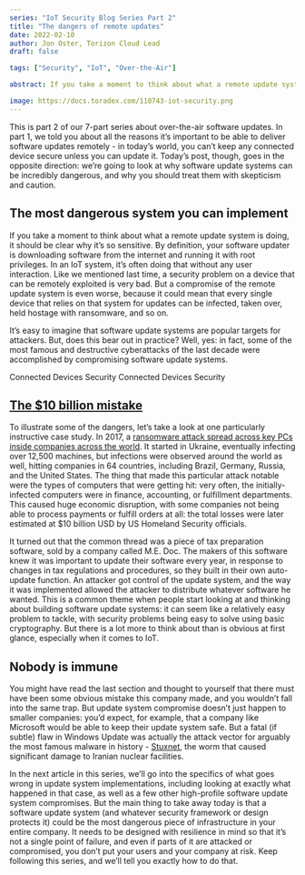 ```yaml
---
series: "IoT Security Blog Series Part 2"
title: "The dangers of remote updates"
date: 2022-02-10
author: Jon Oster, Torizon Cloud Lead
draft: false

tags: ["Security", "IoT", "Over-the-Air"]

abstract: If you take a moment to think about what a remote update system is doing, it should be clear why it’s so sensitive.

image: https://docs.toradex.com/110743-iot-security.png
---
```


This is part 2 of our 7-part series about over-the-air software updates. In part 1, we told you about all the reasons it’s important to be able to deliver software updates remotely - in today’s world, you can’t keep any connected device secure unless you can update it. Today’s post, though, goes in the opposite direction: we’re going to look at why software update systems can be incredibly dangerous, and why you should treat them with skepticism and caution.

## The most dangerous system you can implement

If you take a moment to think about what a remote update system is doing, it should be clear why it’s so sensitive. By definition, your software updater is downloading software from the internet and running it with root privileges. In an IoT system, it’s often doing that without any user interaction. Like we mentioned last time, a security problem on a device that can be remotely exploited is very bad. But a compromise of the remote update system is even worse, because it could mean that every single device that relies on that system for updates can be infected, taken over, held hostage with ransomware, and so on.

It’s easy to imagine that software update systems are popular targets for attackers. But, does this bear out in practice? Well, yes: in fact, some of the most famous and destructive cyberattacks of the last decade were accomplished by compromising software update systems.

Connected Devices Security
Connected Devices Security

## [The $10 billion mistake](https://www.wired.com/story/notpetya-cyberattack-ukraine-russia-code-crashed-the-world/)

To illustrate some of the dangers, let’s take a look at one particularly instructive case study. In 2017, a [ransomware attack spread across key PCs inside companies across the world](https://www.wired.com/story/petya-plague-automatic-software-updates/). It started in Ukraine, eventually infecting over 12,500 machines, but infections were observed around the world as well, hitting companies in 64 countries, including Brazil, Germany, Russia, and the United States. The thing that made this particular attack notable were the types of computers that were getting hit: very often, the initially-infected computers were in finance, accounting, or fulfillment departments. This caused huge economic disruption, with some companies not being able to process payments or fulfill orders at all: the total losses were later estimated at $10 billion USD by US Homeland Security officials.

It turned out that the common thread was a piece of tax preparation software, sold by a company called M.E. Doc. The makers of this software knew it was important to update their software every year, in response to changes in tax regulations and procedures, so they built in their own auto-update function. An attacker got control of the update system, and the way it was implemented allowed the attacker to distribute whatever software he wanted. This is a common theme when people start looking at and thinking about building software update systems: it can seem like a relatively easy problem to tackle, with security problems being easy to solve using basic cryptography. But there is a lot more to think about than is obvious at first glance, especially when it comes to IoT.

## Nobody is immune

You might have read the last section and thought to yourself that there must have been some obvious mistake this company made, and you wouldn’t fall into the same trap. But update system compromise doesn’t just happen to smaller companies: you’d expect, for example, that a company like Microsoft would be able to keep their update system safe. But a fatal (if subtle) flaw in Windows Update was actually the attack vector for arguably the most famous malware in history - [Stuxnet](https://en.wikipedia.org/wiki/Stuxnet), the worm that caused significant damage to Iranian nuclear facilities.

In the next article in this series, we’ll go into the specifics of what goes wrong in update system implementations, including looking at exactly what happened in that case, as well as a few other high-profile software update system compromises. But the main thing to take away today is that a software update system (and whatever security framework or design protects it) could be the most dangerous piece of infrastructure in your entire company. It needs to be designed with resilience in mind so that it’s not a single point of failure, and even if parts of it are attacked or compromised, you don’t put your users and your company at risk. Keep following this series, and we’ll tell you exactly how to do that.